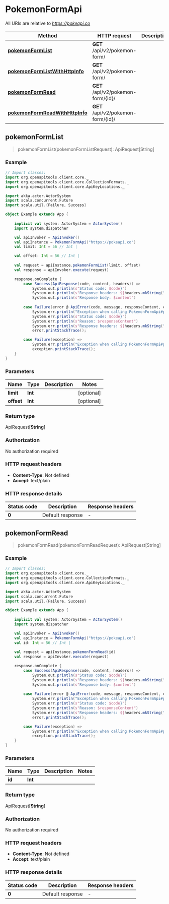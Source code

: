 # PokemonFormApi

All URIs are relative to *https://pokeapi.co*

Method | HTTP request | Description
------------- | ------------- | -------------
[**pokemonFormList**](PokemonFormApi.md#pokemonFormList) | **GET** /api/v2/pokemon-form/ | 
[**pokemonFormListWithHttpInfo**](PokemonFormApi.md#pokemonFormListWithHttpInfo) | **GET** /api/v2/pokemon-form/ | 
[**pokemonFormRead**](PokemonFormApi.md#pokemonFormRead) | **GET** /api/v2/pokemon-form/{id}/ | 
[**pokemonFormReadWithHttpInfo**](PokemonFormApi.md#pokemonFormReadWithHttpInfo) | **GET** /api/v2/pokemon-form/{id}/ | 



## pokemonFormList

> pokemonFormList(pokemonFormListRequest): ApiRequest[String]



### Example

```scala
// Import classes:
import org.openapitools.client.core._
import org.openapitools.client.core.CollectionFormats._
import org.openapitools.client.core.ApiKeyLocations._

import akka.actor.ActorSystem
import scala.concurrent.Future
import scala.util.{Failure, Success}

object Example extends App {
    
    implicit val system: ActorSystem = ActorSystem()
    import system.dispatcher

    val apiInvoker = ApiInvoker()
    val apiInstance = PokemonFormApi("https://pokeapi.co")
    val limit: Int = 56 // Int | 

    val offset: Int = 56 // Int | 
    
    val request = apiInstance.pokemonFormList(limit, offset)
    val response = apiInvoker.execute(request)

    response.onComplete {
        case Success(ApiResponse(code, content, headers)) =>
            System.out.println(s"Status code: $code}")
            System.out.println(s"Response headers: ${headers.mkString(", ")}")
            System.out.println(s"Response body: $content")
        
        case Failure(error @ ApiError(code, message, responseContent, cause, headers)) =>
            System.err.println("Exception when calling PokemonFormApi#pokemonFormList")
            System.err.println(s"Status code: $code}")
            System.err.println(s"Reason: $responseContent")
            System.err.println(s"Response headers: ${headers.mkString(", ")}")
            error.printStackTrace();

        case Failure(exception) => 
            System.err.println("Exception when calling PokemonFormApi#pokemonFormList")
            exception.printStackTrace();
    }
}
```

### Parameters


Name | Type | Description  | Notes
------------- | ------------- | ------------- | -------------
 **limit** | **Int**|  | [optional]
 **offset** | **Int**|  | [optional]

### Return type

ApiRequest[**String**]


### Authorization

No authorization required

### HTTP request headers

- **Content-Type**: Not defined
- **Accept**: text/plain

### HTTP response details
| Status code | Description | Response headers |
|-------------|-------------|------------------|
| **0** | Default response |  -  |


## pokemonFormRead

> pokemonFormRead(pokemonFormReadRequest): ApiRequest[String]



### Example

```scala
// Import classes:
import org.openapitools.client.core._
import org.openapitools.client.core.CollectionFormats._
import org.openapitools.client.core.ApiKeyLocations._

import akka.actor.ActorSystem
import scala.concurrent.Future
import scala.util.{Failure, Success}

object Example extends App {
    
    implicit val system: ActorSystem = ActorSystem()
    import system.dispatcher

    val apiInvoker = ApiInvoker()
    val apiInstance = PokemonFormApi("https://pokeapi.co")
    val id: Int = 56 // Int | 
    
    val request = apiInstance.pokemonFormRead(id)
    val response = apiInvoker.execute(request)

    response.onComplete {
        case Success(ApiResponse(code, content, headers)) =>
            System.out.println(s"Status code: $code}")
            System.out.println(s"Response headers: ${headers.mkString(", ")}")
            System.out.println(s"Response body: $content")
        
        case Failure(error @ ApiError(code, message, responseContent, cause, headers)) =>
            System.err.println("Exception when calling PokemonFormApi#pokemonFormRead")
            System.err.println(s"Status code: $code}")
            System.err.println(s"Reason: $responseContent")
            System.err.println(s"Response headers: ${headers.mkString(", ")}")
            error.printStackTrace();

        case Failure(exception) => 
            System.err.println("Exception when calling PokemonFormApi#pokemonFormRead")
            exception.printStackTrace();
    }
}
```

### Parameters


Name | Type | Description  | Notes
------------- | ------------- | ------------- | -------------
 **id** | **Int**|  |

### Return type

ApiRequest[**String**]


### Authorization

No authorization required

### HTTP request headers

- **Content-Type**: Not defined
- **Accept**: text/plain

### HTTP response details
| Status code | Description | Response headers |
|-------------|-------------|------------------|
| **0** | Default response |  -  |

